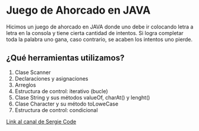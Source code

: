 # Juego de Ahorcado en JAVA
Hicimos un juego de ahorcado en JAVA donde uno debe ir colocando letra a letra en la consola y tiene cierta cantidad de intentos. Si logra completar toda la palabra uno gana, caso contrario, se acaben los intentos uno pierde.

## ¿Qué  herramientas utilizamos?

1. Clase Scanner
2. Declaraciones y asignaciones
3. Arreglos
4. Estructura de control: iterativo (bucle)
5. Clase String y sus métodos valueOf, charAt() y lenght()
6. Clase Character y su método toLoweCase
7. Estructura de control: condicional


[Link al canal de Sergie Code](https://www.youtube.com/@SergieCode)